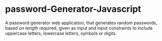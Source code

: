 # password-Generator-Javascript
A password generator web application, that generates random passwords, based on length required, given as input and input constraints to include uppercase letters, lowercase letters, symbols or digits.
